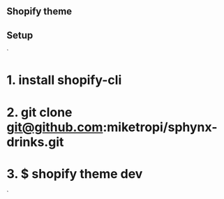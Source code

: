 ## Shopify theme 

## Setup
`
# 1. install shopify-cli
# 2. git clone git@github.com:miketropi/sphynx-drinks.git
# 3. $ shopify theme dev
`